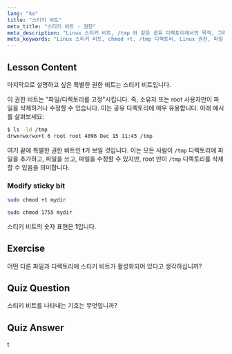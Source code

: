```yaml
---
lang: "ko"
title: "스티키 비트"
meta_title: "스티키 비트 - 권한"
meta_description: "Linux 스티키 비트, /tmp 와 같은 공유 디렉토리에서의 목적, 그리고 chmod 를 사용하여 설정하는 방법을 알아보세요. 이 핵심 파일 권한을 이해하세요!"
meta_keywords: "Linux 스티키 비트, chmod +t, /tmp 디렉토리, Linux 권한, 파일 보안, Linux 튜토리얼, Linux 초보자"
---
```


## Lesson Content

마지막으로 설명하고 싶은 특별한 권한 비트는 스티키 비트입니다.

이 권한 비트는 "파일/디렉토리를 고정"시킵니다. 즉, 소유자 또는 root 사용자만이 파일을 삭제하거나 수정할 수 있습니다. 이는 공유 디렉토리에 매우 유용합니다. 아래 예시를 살펴보세요:

```bash
$ ls -ld /tmp
drwxrwxrwx+t 6 root root 4096 Dec 15 11:45 /tmp
```

여기 끝에 특별한 권한 비트인 **t**가 보일 것입니다. 이는 모든 사람이 `/tmp` 디렉토리에 파일을 추가하고, 파일을 쓰고, 파일을 수정할 수 있지만, root 만이 `/tmp` 디렉토리를 삭제할 수 있음을 의미합니다.

### Modify sticky bit

```bash
sudo chmod +t mydir

sudo chmod 1755 mydir
```

스티키 비트의 숫자 표현은 **1**입니다.

## Exercise

어떤 다른 파일과 디렉토리에 스티키 비트가 활성화되어 있다고 생각하십니까?

## Quiz Question

스티키 비트를 나타내는 기호는 무엇입니까?

## Quiz Answer

t
